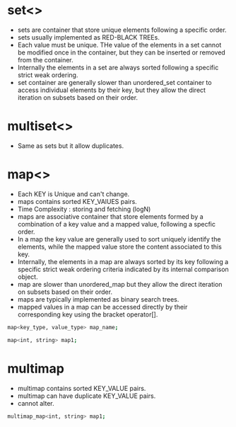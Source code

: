 # set<>
- sets are container that store unique elements following a specific order.
- sets usually implemented as RED-BLACK TREEs.
- Each value must be unique. THe value of the elements in a set cannot be modified once in the container, but they can be inserted or removed from the container.
- Internally the elements in a set are always sorted following a specific strict weak ordering.
- set container are generally slower than unordered_set container to access individual elements by their key, but they allow the direct iteration on subsets based on their order.

# multiset<>
- Same as sets but it allow duplicates.


# map<>
- Each KEY is Unique and can't change.
- maps contains sorted KEY_VAlUES pairs.
- Time Complexity : storing and fetching (logN)
- maps are associative container that store elements formed by a combination of a key value and a mapped value, following a specfic order.
- In a map the key value are generally used to  sort uniquely identify the elements, while the mapped value store the content associated to this key.
- Internally, the elements in a map are always sorted by its key following a specific strict weak ordering criteria indicated by its internal comparison object.
- map are slower than unordered_map but they allow the direct iteration on subsets based on their order.
- maps are typically implemented as binary search trees.
- mapped values in a map can be accessed directly by their corresponding key using the bracket operator[].
```bash
map<key_type, value_type> map_name;

map<int, string> map1;
```
# multimap
- multimap contains sorted KEY_VALUE pairs.
- multimap can have duplicate KEY_VALUE pairs.
- cannot alter.
```bash
multimap_map<int, string> map1;
```

